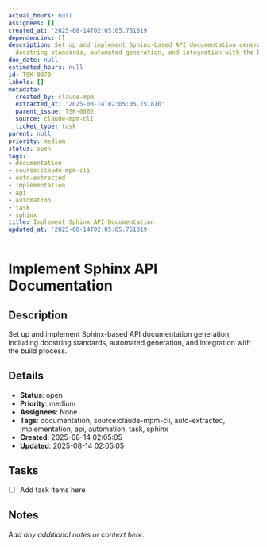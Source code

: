 ```yaml
---
actual_hours: null
assignees: []
created_at: '2025-08-14T02:05:05.751819'
dependencies: []
description: Set up and implement Sphinx-based API documentation generation, including
  docstring standards, automated generation, and integration with the build process.
due_date: null
estimated_hours: null
id: TSK-0070
labels: []
metadata:
  created_by: claude-mpm
  extracted_at: '2025-08-14T02:05:05.751810'
  parent_issue: TSK-0062
  source: claude-mpm-cli
  ticket_type: task
parent: null
priority: medium
status: open
tags:
- documentation
- source:claude-mpm-cli
- auto-extracted
- implementation
- api
- automation
- task
- sphinx
title: Implement Sphinx API Documentation
updated_at: '2025-08-14T02:05:05.751819'
---
```


# Implement Sphinx API Documentation

## Description
Set up and implement Sphinx-based API documentation generation, including docstring standards, automated generation, and integration with the build process.

## Details
- **Status**: open
- **Priority**: medium
- **Assignees**: None
- **Tags**: documentation, source:claude-mpm-cli, auto-extracted, implementation, api, automation, task, sphinx
- **Created**: 2025-08-14 02:05:05
- **Updated**: 2025-08-14 02:05:05

## Tasks
- [ ] Add task items here

## Notes
_Add any additional notes or context here._
